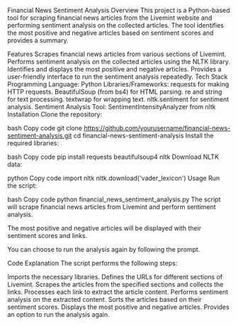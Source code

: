 Financial News Sentiment Analysis
Overview
This project is a Python-based tool for scraping financial news articles from the Livemint website and performing sentiment analysis on the collected articles. The tool identifies the most positive and negative articles based on sentiment scores and provides a summary.

Features
Scrapes financial news articles from various sections of Livemint.
Performs sentiment analysis on the collected articles using the NLTK library.
Identifies and displays the most positive and negative articles.
Provides a user-friendly interface to run the sentiment analysis repeatedly.
Tech Stack
Programming Language: Python
Libraries/Frameworks:
requests for making HTTP requests.
BeautifulSoup (from bs4) for HTML parsing.
re and string for text processing.
textwrap for wrapping text.
nltk.sentiment for sentiment analysis.
Sentiment Analysis Tool: SentimentIntensityAnalyzer from nltk
Installation
Clone the repository:

bash
Copy code
git clone https://github.com/yourusername/financial-news-sentiment-analysis.git
cd financial-news-sentiment-analysis
Install the required libraries:

bash
Copy code
pip install requests beautifulsoup4 nltk
Download NLTK data:

python
Copy code
import nltk
nltk.download('vader_lexicon')
Usage
Run the script:

bash
Copy code
python financial_news_sentiment_analysis.py
The script will scrape financial news articles from Livemint and perform sentiment analysis.

The most positive and negative articles will be displayed with their sentiment scores and links.

You can choose to run the analysis again by following the prompt.

Code Explanation
The script performs the following steps:

Imports the necessary libraries.
Defines the URLs for different sections of Livemint.
Scrapes the articles from the specified sections and collects the links.
Processes each link to extract the article content.
Performs sentiment analysis on the extracted content.
Sorts the articles based on their sentiment scores.
Displays the most positive and negative articles.
Provides an option to run the analysis again.
